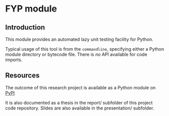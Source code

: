 **FYP module**
==============

Introduction
------------

This module provides an automated lazy unit testing facility for Python.

Typical usage of this tool is from the ``commandline``, specifying either a Python module directory or bytecode file. There is *no* API available for code imports.

Resources
---------
The outcome of this research project is available as a Python module on [PyPI](http://pypi.python.org/pypi/Automated%20Lazy%20Unit%20Testing%20in%20Python/1.0.0 "Python module")

It is also documented as a thesis in the report/ subfolder of this project code repository. Slides are also available in the presentation/ subfolder.
